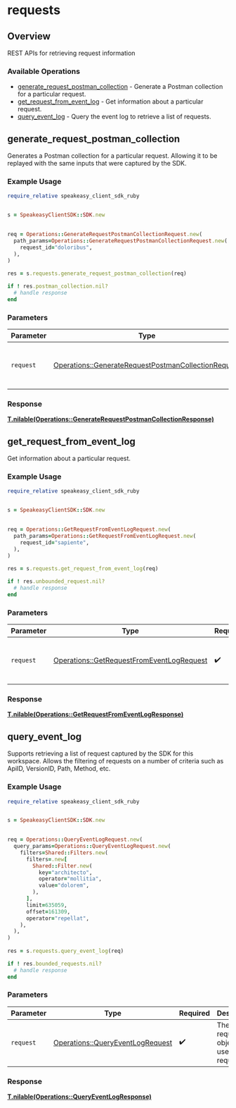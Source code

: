 # requests

## Overview

REST APIs for retrieving request information

### Available Operations

* [generate_request_postman_collection](#generate_request_postman_collection) - Generate a Postman collection for a particular request.
* [get_request_from_event_log](#get_request_from_event_log) - Get information about a particular request.
* [query_event_log](#query_event_log) - Query the event log to retrieve a list of requests.

## generate_request_postman_collection

Generates a Postman collection for a particular request. 
Allowing it to be replayed with the same inputs that were captured by the SDK.

### Example Usage

```ruby
require_relative speakeasy_client_sdk_ruby


s = SpeakeasyClientSDK::SDK.new

   
req = Operations::GenerateRequestPostmanCollectionRequest.new(
  path_params=Operations::GenerateRequestPostmanCollectionRequest.new(
    request_id="doloribus",
  ),
)
    
res = s.requests.generate_request_postman_collection(req)

if ! res.postman_collection.nil?
  # handle response
end

```

### Parameters

| Parameter                                                                                                                 | Type                                                                                                                      | Required                                                                                                                  | Description                                                                                                               |
| ------------------------------------------------------------------------------------------------------------------------- | ------------------------------------------------------------------------------------------------------------------------- | ------------------------------------------------------------------------------------------------------------------------- | ------------------------------------------------------------------------------------------------------------------------- |
| `request`                                                                                                                 | [Operations::GenerateRequestPostmanCollectionRequest](../../models/operations/generaterequestpostmancollectionrequest.md) | :heavy_check_mark:                                                                                                        | The request object to use for the request.                                                                                |


### Response

**[T.nilable(Operations::GenerateRequestPostmanCollectionResponse)](../../models/operations/generaterequestpostmancollectionresponse.md)**


## get_request_from_event_log

Get information about a particular request.

### Example Usage

```ruby
require_relative speakeasy_client_sdk_ruby


s = SpeakeasyClientSDK::SDK.new

   
req = Operations::GetRequestFromEventLogRequest.new(
  path_params=Operations::GetRequestFromEventLogRequest.new(
    request_id="sapiente",
  ),
)
    
res = s.requests.get_request_from_event_log(req)

if ! res.unbounded_request.nil?
  # handle response
end

```

### Parameters

| Parameter                                                                                             | Type                                                                                                  | Required                                                                                              | Description                                                                                           |
| ----------------------------------------------------------------------------------------------------- | ----------------------------------------------------------------------------------------------------- | ----------------------------------------------------------------------------------------------------- | ----------------------------------------------------------------------------------------------------- |
| `request`                                                                                             | [Operations::GetRequestFromEventLogRequest](../../models/operations/getrequestfromeventlogrequest.md) | :heavy_check_mark:                                                                                    | The request object to use for the request.                                                            |


### Response

**[T.nilable(Operations::GetRequestFromEventLogResponse)](../../models/operations/getrequestfromeventlogresponse.md)**


## query_event_log

Supports retrieving a list of request captured by the SDK for this workspace.
Allows the filtering of requests on a number of criteria such as ApiID, VersionID, Path, Method, etc.

### Example Usage

```ruby
require_relative speakeasy_client_sdk_ruby


s = SpeakeasyClientSDK::SDK.new

   
req = Operations::QueryEventLogRequest.new(
  query_params=Operations::QueryEventLogRequest.new(
    filters=Shared::Filters.new(
      filters=.new[
        Shared::Filter.new(
          key="architecto",
          operator="mollitia",
          value="dolorem",
        ),
      ],
      limit=635059,
      offset=161309,
      operator="repellat",
    ),
  ),
)
    
res = s.requests.query_event_log(req)

if ! res.bounded_requests.nil?
  # handle response
end

```

### Parameters

| Parameter                                                                           | Type                                                                                | Required                                                                            | Description                                                                         |
| ----------------------------------------------------------------------------------- | ----------------------------------------------------------------------------------- | ----------------------------------------------------------------------------------- | ----------------------------------------------------------------------------------- |
| `request`                                                                           | [Operations::QueryEventLogRequest](../../models/operations/queryeventlogrequest.md) | :heavy_check_mark:                                                                  | The request object to use for the request.                                          |


### Response

**[T.nilable(Operations::QueryEventLogResponse)](../../models/operations/queryeventlogresponse.md)**

